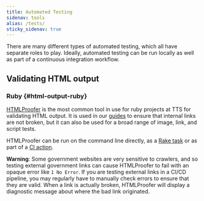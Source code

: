 ```yaml
---
title: Automated Testing
sidenav: tools
alias: /tests/
sticky_sidenav: true
---
```


There are many different types of automated testing, which all have
separate roles to play. Ideally, automated testing can be run locally
as well as part of a continuous integration workflow.
## Validating HTML output

### Ruby {#html-output-ruby}

[HTMLProofer](https://github.com/gjtorikian/html-proofer) is the most common
tool in use for ruby projects at TTS for validating HTML output. It is used in our
[guides](https://18f.gsa.gov/guides/) to ensure that internal links are not
broken, but it can also be used for a broad range of image, link, and script
tests.

HTMLProofer can be run on the command line directly, as a
[Rake task](https://github.com/18F/isildurs-bane/blob/699502eeb374bf3414c1336290cb622e9a0f8847/Rakefile)
or as part of a [CI action](https://github.com/18F/handbook/blob/cf5a76af5a1463496cd7eb1a14fdc7a422aa5ae6/.circleci/config.yml#L58-L60).

**Warning**:
Some government websites are very sensitive to crawlers, and so testing external government links
can cause HTMLProofer to fail with an opaque error like `1 No Error`. If you are testing external
links in a CI/CD pipeline, you may regularly have to manually check errors to ensure that they are
valid.  When a link is actually broken, HTMLProofer will display a diagnostic message about where
the bad link originated.
